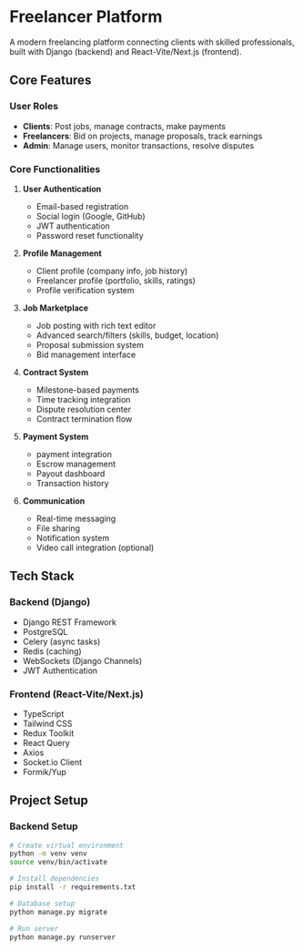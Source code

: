 # Freelancer Platform

A modern freelancing platform connecting clients with skilled professionals, built with Django (backend) and React-Vite/Next.js (frontend).

## Core Features

### User Roles
- **Clients**: Post jobs, manage contracts, make payments
- **Freelancers**: Bid on projects, manage proposals, track earnings
- **Admin**: Manage users, monitor transactions, resolve disputes

### Core Functionalities
1. **User Authentication**
   - Email-based registration
   - Social login (Google, GitHub)
   - JWT authentication
   - Password reset functionality

2. **Profile Management**
   - Client profile (company info, job history)
   - Freelancer profile (portfolio, skills, ratings)
   - Profile verification system

3. **Job Marketplace**
   - Job posting with rich text editor
   - Advanced search/filters (skills, budget, location)
   - Proposal submission system
   - Bid management interface

4. **Contract System**
   - Milestone-based payments
   - Time tracking integration
   - Dispute resolution center
   - Contract termination flow

5. **Payment System**
   - payment integration
   - Escrow management
   - Payout dashboard
   - Transaction history

6. **Communication**
   - Real-time messaging
   - File sharing
   - Notification system
   - Video call integration (optional)

## Tech Stack

### Backend (Django)
- Django REST Framework
- PostgreSQL
- Celery (async tasks)
- Redis (caching)
- WebSockets (Django Channels)
- JWT Authentication

### Frontend (React-Vite/Next.js)
- TypeScript
- Tailwind CSS
- Redux Toolkit
- React Query
- Axios
- Socket.io Client
- Formik/Yup

## Project Setup

### Backend Setup
```bash
# Create virtual environment
python -m venv venv
source venv/bin/activate

# Install dependencies
pip install -r requirements.txt

# Database setup
python manage.py migrate

# Run server
python manage.py runserver
